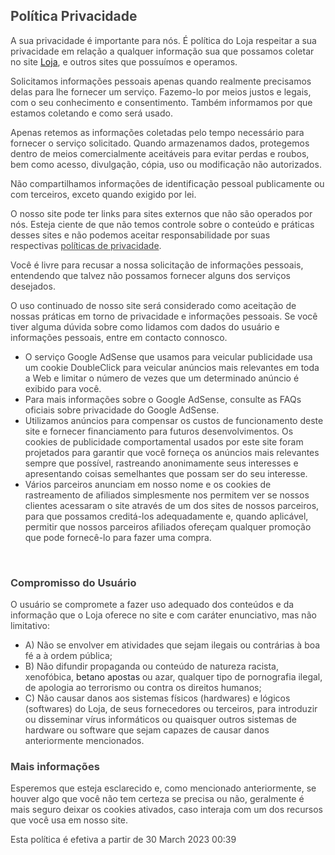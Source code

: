 <h2><span style="color: rgb(68, 68, 68);">Política Privacidade</span></h2><p><span style="color: rgb(68, 68, 68);">A sua privacidade é importante para nós. É política do Loja respeitar a sua privacidade em relação a qualquer informação sua que possamos coletar no site <a href="">Loja</a>, e outros sites que possuímos e operamos.</span></p><p><span style="color: rgb(68, 68, 68);">Solicitamos informações pessoais apenas quando realmente precisamos delas para lhe fornecer um serviço. Fazemo-lo por meios justos e legais, com o seu conhecimento e consentimento. Também informamos por que estamos coletando e como será usado.</span></p><p><span style="color: rgb(68, 68, 68);">Apenas retemos as informações coletadas pelo tempo necessário para fornecer o serviço solicitado. Quando armazenamos dados, protegemos dentro de meios comercialmente aceitáveis ​​para evitar perdas e roubos, bem como acesso, divulgação, cópia, uso ou modificação não autorizados.</span></p><p><span style="color: rgb(68, 68, 68);">Não compartilhamos informações de identificação pessoal publicamente ou com terceiros, exceto quando exigido por lei.</span></p><p><span style="color: rgb(68, 68, 68);">O nosso site pode ter links para sites externos que não são operados por nós. Esteja ciente de que não temos controle sobre o conteúdo e práticas desses sites e não podemos aceitar responsabilidade por suas respectivas&nbsp;</span><a href="https://politicaprivacidade.com/" rel="noopener noreferrer" target="_blank" style="background-color: transparent; color: rgb(68, 68, 68);">políticas de privacidade</a><span style="color: rgb(68, 68, 68);">.</span></p><p><span style="color: rgb(68, 68, 68);">Você é livre para recusar a nossa solicitação de informações pessoais, entendendo que talvez não possamos fornecer alguns dos serviços desejados.</span></p><p><span style="color: rgb(68, 68, 68);">O uso continuado de nosso site será considerado como aceitação de nossas práticas em torno de privacidade e informações pessoais. Se você tiver alguma dúvida sobre como lidamos com dados do usuário e informações pessoais, entre em contacto connosco.</span></p><p><span style="color: rgb(68, 68, 68);"><ul><li><span style="color: rgb(68, 68, 68);">O serviço Google AdSense que usamos para veicular publicidade usa um cookie DoubleClick para veicular anúncios mais relevantes em toda a Web e limitar o número de vezes que um determinado anúncio é exibido para você.</span></li><li><span style="color: rgb(68, 68, 68);">Para mais informações sobre o Google AdSense, consulte as FAQs oficiais sobre privacidade do Google AdSense.</span></li><li><span style="color: rgb(68, 68, 68);">Utilizamos anúncios para compensar os custos de funcionamento deste site e fornecer financiamento para futuros desenvolvimentos. Os cookies de publicidade comportamental usados ​​por este site foram projetados para garantir que você forneça os anúncios mais relevantes sempre que possível, rastreando anonimamente seus interesses e apresentando coisas semelhantes que possam ser do seu interesse.</span></li><li><span style="color: rgb(68, 68, 68);">Vários parceiros anunciam em nosso nome e os cookies de rastreamento de afiliados simplesmente nos permitem ver se nossos clientes acessaram o site através de um dos sites de nossos parceiros, para que possamos creditá-los adequadamente e, quando aplicável, permitir que nossos parceiros afiliados ofereçam qualquer promoção que pode fornecê-lo para fazer uma compra.</span></li></ul><p><br></p></span></p><h3><span style="color: rgb(68, 68, 68);">Compromisso do Usuário</span></h3><p><span style="color: rgb(68, 68, 68);">O usuário se compromete a fazer uso adequado dos conteúdos e da informação que o Loja oferece no site e com caráter enunciativo, mas não limitativo:</span></p><ul><li><span style="color: rgb(68, 68, 68);">A) Não se envolver em atividades que sejam ilegais ou contrárias à boa fé a à ordem pública;</span></li><li><span style="color: rgb(68, 68, 68);">B) Não difundir propaganda ou conteúdo de natureza racista, xenofóbica, </span><span style="color: rgb(33, 37, 41);"><a href='https://apostasonline.guru/betano-apostas/' style='color:inherit !important; text-decoration: none !important; font-size: inherit !important;'> betano apostas</a></span><span style="color: rgb(68, 68, 68);"> ou azar, qualquer tipo de pornografia ilegal, de apologia ao terrorismo ou contra os direitos humanos;</span></li><li><span style="color: rgb(68, 68, 68);">C) Não causar danos aos sistemas físicos (hardwares) e lógicos (softwares) do Loja, de seus fornecedores ou terceiros, para introduzir ou disseminar vírus informáticos ou quaisquer outros sistemas de hardware ou software que sejam capazes de causar danos anteriormente mencionados.</span></li></ul><h3><span style="color: rgb(68, 68, 68);">Mais informações</span></h3><p><span style="color: rgb(68, 68, 68);">Esperemos que esteja esclarecido e, como mencionado anteriormente, se houver algo que você não tem certeza se precisa ou não, geralmente é mais seguro deixar os cookies ativados, caso interaja com um dos recursos que você usa em nosso site.</span></p><p><span style="color: rgb(68, 68, 68);">Esta política é efetiva a partir de&nbsp;30 March 2023 00:39</span></p>
